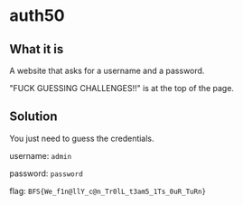 # auth50

## What it is

A website that asks for a username and a password.

"FUCK GUESSING CHALLENGES!!" is at the top of the page.

## Solution

You just need to guess the credentials.

username: ```admin```

password: ```password```

flag: ```BFS{We_f1n@llY_c@n_Tr0lL_t3am5_1Ts_0uR_TuRn}```
